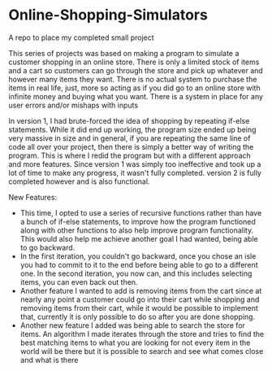# Online-Shopping-Simulators
A repo to place my completed small project

This series of projects was based on making a program to simulate a customer shopping in an online store. There is only a limited stock of items and a cart so customers can go through the store and pick up
whatever and however many items they want. There is no actual system to purchase the items in real life, just, more so acting as if you did go to an online store with infinite money and buying what you want.
There is a system in place for any user errors and/or mishaps with inputs  

In version 1, I had brute-forced the idea of shopping by repeating if-else statements. While it did end up working, the program size ended up being very massive in size and in general, 
if you are repeating the same line of code all over your project, then there is simply a better way of writing the program.
This is where I redid the program but with a different approach and more features. Since version 1 was simply too ineffective and took up a lot of time to make any progress, 
it wasn't fully completed. version 2 is fully completed however and is also functional.

New Features:
 - This time, I opted to use a series of recursive functions rather than have a bunch of if-else statements, to improve how the program functioned along with other functions to also help improve program functionality. This would also help me achieve 
another goal I had wanted, being able to go backward.
- In the first iteration, you couldn't go backward, once you chose an isle you had to commit to it to the end before being able to go to a different one.
In the second iteration, you now can, and this includes selecting items, you can even back out then.
- Another feature I wanted to add is removing items from the cart since at nearly any point a customer could go into their cart 
while shopping and removing items from their cart, while it would be possible to implement that, currently it is only possible to do so after you are done shopping.
- Another new feature I added was being able to search the store for items. An algorithm I made iterates through the store and tries to find the best matching items to what you are looking for
not every item in the world will be there but it is possible to search and see what comes close and what is there
